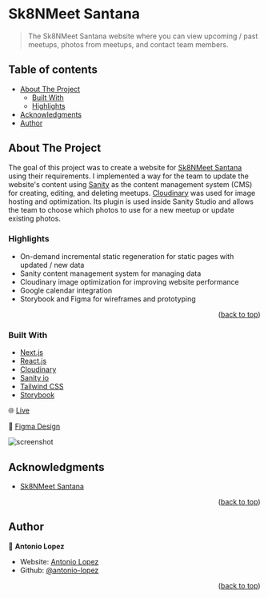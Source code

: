 <div id="top"></div>

# Sk8NMeet Santana

> The Sk8NMeet Santana website where you can view upcoming / past meetups, photos from meetups, and contact team members.
> 

## Table of contents

- [About The Project](#about-the-project)
  - [Built With](#built-with)
  - [Highlights](#highlights)
- [Acknowledgments](#acknowledgments)
- [Author](#author)

## About The Project

The goal of this project was to create a website for [Sk8NMeet Santana](https://www.instagram.com/sk8_n_meet_santana/) using their requirements. I implemented a way for the team to update the website's content using [Sanity](https://www.sanity.io/) as the content management system (CMS) for creating, editing, and deleting meetups. [Cloudinary](https://cloudinary.com/) was used for image hosting and optimization. Its plugin is used inside Sanity Studio and allows the team to choose which photos to use for a new meetup or update existing photos. 

### Highlights

- On-demand incremental static regeneration for static pages with updated / new data
- Sanity content management system for managing data
- Cloudinary image optimization for improving website performance
- Google calendar integration
- Storybook and Figma for wireframes and prototyping 

<p align="right">(<a href="#top">back to top</a>)</p>

### Built With

- [Next.js](https://nextjs.org/)
- [React.js](https://reactjs.org/)
- [Cloudinary](https://cloudinary.com/)
- [Sanity io](https://www.sanity.io/)
- [Tailwind CSS](https://tailwindcss.com/)
- [Storybook](https://storybook.js.org/)

🌐 [Live](https://sk8nmeetsantana.com/)

🎨 [Figma Design](https://www.figma.com/file/sEyQoPJFrbL2WFhx2FFDtY/Sk8NMeet?node-id=0%3A1&t=Xbab4PpbzSwldwkS-1)

![screenshot](/public//uploads/homepage-sk8nmeet-santana.png)

## Acknowledgments

- [Sk8NMeet Santana](https://www.instagram.com/sk8_n_meet_santana/)

<p align="right">(<a href="#top">back to top</a>)</p>

## Author

👤 **Antonio Lopez**

- Website: [Antonio Lopez](https://www.antoniolopez.me/)
- Github: [@antonio-lopez](https://github.com/antonio-lopez)

<p align="right">(<a href="#top">back to top</a>)</p>
